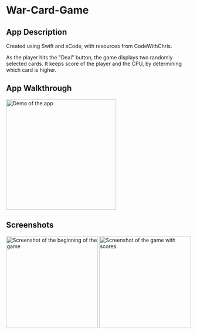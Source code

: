 # War-Card-Game

## App Description
Created using Swift and xCode, with resources from CodeWithChris. 

As the player hits the "Deal" button, the game displays two randomly selected cards. It keeps score of the player and the CPU, by determining which card is higher. 

## App Walkthrough
<img src= "http://g.recordit.co/DiJ1kPBKYB.gif" width=300 alt="Demo of the app">

## Screenshots
<img src= "https://raw.github.com/nitisha-b/War-Card-Game/master/Screenshot1.png" width=250 alt="Screenshot of the beginning of the game"> <img src="https://raw.github.com/nitisha-b/War-Card-Game/master/Screenshot2.png" width= 250 alt="Screenshot of the game with scores">

